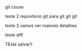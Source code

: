 git couse

teste 2 repositorio git para git git git

teste 3 vamos ver maiores detalhes

teste diff

TEste salvar!!

